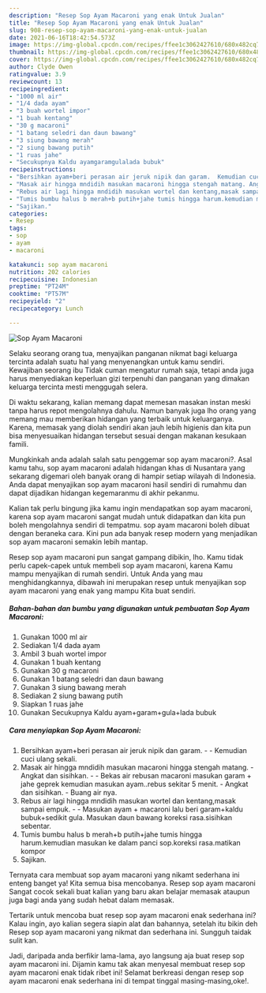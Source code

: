 ```yaml
---
description: "Resep Sop Ayam Macaroni yang enak Untuk Jualan"
title: "Resep Sop Ayam Macaroni yang enak Untuk Jualan"
slug: 908-resep-sop-ayam-macaroni-yang-enak-untuk-jualan
date: 2021-06-16T18:42:54.573Z
image: https://img-global.cpcdn.com/recipes/ffee1c3062427610/680x482cq70/sop-ayam-macaroni-foto-resep-utama.jpg
thumbnail: https://img-global.cpcdn.com/recipes/ffee1c3062427610/680x482cq70/sop-ayam-macaroni-foto-resep-utama.jpg
cover: https://img-global.cpcdn.com/recipes/ffee1c3062427610/680x482cq70/sop-ayam-macaroni-foto-resep-utama.jpg
author: Clyde Owen
ratingvalue: 3.9
reviewcount: 13
recipeingredient:
- "1000 ml air"
- "1/4 dada ayam"
- "3 buah wortel impor"
- "1 buah kentang"
- "30 g macaroni"
- "1 batang seledri dan daun bawang"
- "3 siung bawang merah"
- "2 siung bawang putih"
- "1 ruas jahe"
- "Secukupnya Kaldu ayamgaramgulalada bubuk"
recipeinstructions:
- "Bersihkan ayam+beri perasan air jeruk nipik dan garam.  Kemudian cuci ulang sekali."
- "Masak air hingga mndidih masukan macaroni hingga stengah matang. Angkat dan sisihkan.  Bekas air rebusan macaroni masukan garam + jahe geprek kemudian masukan ayam..rebus sekitar 5 menit. Angkat dan sisihkan. Buang air nya."
- "Rebus air lagi hingga mndidih masukan wortel dan kentang,masak sampai empuk.  Masukan ayam + macaroni lalu beri garam+kaldu bubuk+sedikit gula. Masukan daun bawang koreksi rasa.sisihkan sebentar."
- "Tumis bumbu halus b merah+b putih+jahe tumis hingga harum.kemudian masukan ke dalam panci sop.koreksi rasa.matikan kompor"
- "Sajikan."
categories:
- Resep
tags:
- sop
- ayam
- macaroni

katakunci: sop ayam macaroni 
nutrition: 202 calories
recipecuisine: Indonesian
preptime: "PT24M"
cooktime: "PT57M"
recipeyield: "2"
recipecategory: Lunch

---
```



![Sop Ayam Macaroni](https://img-global.cpcdn.com/recipes/ffee1c3062427610/680x482cq70/sop-ayam-macaroni-foto-resep-utama.jpg)

Selaku seorang orang tua, menyajikan panganan nikmat bagi keluarga tercinta adalah suatu hal yang menyenangkan untuk kamu sendiri. Kewajiban seorang ibu Tidak cuman mengatur rumah saja, tetapi anda juga harus menyediakan keperluan gizi terpenuhi dan panganan yang dimakan keluarga tercinta mesti menggugah selera.

Di waktu  sekarang, kalian memang dapat memesan masakan instan meski tanpa harus repot mengolahnya dahulu. Namun banyak juga lho orang yang memang mau memberikan hidangan yang terbaik untuk keluarganya. Karena, memasak yang diolah sendiri akan jauh lebih higienis dan kita pun bisa menyesuaikan hidangan tersebut sesuai dengan makanan kesukaan famili. 



Mungkinkah anda adalah salah satu penggemar sop ayam macaroni?. Asal kamu tahu, sop ayam macaroni adalah hidangan khas di Nusantara yang sekarang digemari oleh banyak orang di hampir setiap wilayah di Indonesia. Anda dapat menyajikan sop ayam macaroni hasil sendiri di rumahmu dan dapat dijadikan hidangan kegemaranmu di akhir pekanmu.

Kalian tak perlu bingung jika kamu ingin mendapatkan sop ayam macaroni, karena sop ayam macaroni sangat mudah untuk didapatkan dan kita pun boleh mengolahnya sendiri di tempatmu. sop ayam macaroni boleh dibuat dengan beraneka cara. Kini pun ada banyak resep modern yang menjadikan sop ayam macaroni semakin lebih mantap.

Resep sop ayam macaroni pun sangat gampang dibikin, lho. Kamu tidak perlu capek-capek untuk membeli sop ayam macaroni, karena Kamu mampu menyajikan di rumah sendiri. Untuk Anda yang mau menghidangkannya, dibawah ini merupakan resep untuk menyajikan sop ayam macaroni yang enak yang mampu Kita buat sendiri.

<!--inarticleads1-->

##### Bahan-bahan dan bumbu yang digunakan untuk pembuatan Sop Ayam Macaroni:

1. Gunakan 1000 ml air
1. Sediakan 1/4 dada ayam
1. Ambil 3 buah wortel impor
1. Gunakan 1 buah kentang
1. Gunakan 30 g macaroni
1. Gunakan 1 batang seledri dan daun bawang
1. Gunakan 3 siung bawang merah
1. Sediakan 2 siung bawang putih
1. Siapkan 1 ruas jahe
1. Gunakan Secukupnya Kaldu ayam+garam+gula+lada bubuk




<!--inarticleads2-->

##### Cara menyiapkan Sop Ayam Macaroni:

1. Bersihkan ayam+beri perasan air jeruk nipik dan garam. -  - Kemudian cuci ulang sekali.
1. Masak air hingga mndidih masukan macaroni hingga stengah matang. - Angkat dan sisihkan. -  - Bekas air rebusan macaroni masukan garam + jahe geprek kemudian masukan ayam..rebus sekitar 5 menit. - Angkat dan sisihkan. - Buang air nya.
1. Rebus air lagi hingga mndidih masukan wortel dan kentang,masak sampai empuk. -  - Masukan ayam + macaroni lalu beri garam+kaldu bubuk+sedikit gula. Masukan daun bawang koreksi rasa.sisihkan sebentar.
1. Tumis bumbu halus b merah+b putih+jahe tumis hingga harum.kemudian masukan ke dalam panci sop.koreksi rasa.matikan kompor
1. Sajikan.




Ternyata cara membuat sop ayam macaroni yang nikamt sederhana ini enteng banget ya! Kita semua bisa mencobanya. Resep sop ayam macaroni Sangat cocok sekali buat kalian yang baru akan belajar memasak ataupun juga bagi anda yang sudah hebat dalam memasak.

Tertarik untuk mencoba buat resep sop ayam macaroni enak sederhana ini? Kalau ingin, ayo kalian segera siapin alat dan bahannya, setelah itu bikin deh Resep sop ayam macaroni yang nikmat dan sederhana ini. Sungguh taidak sulit kan. 

Jadi, daripada anda berfikir lama-lama, ayo langsung aja buat resep sop ayam macaroni ini. Dijamin kamu tak akan menyesal membuat resep sop ayam macaroni enak tidak ribet ini! Selamat berkreasi dengan resep sop ayam macaroni enak sederhana ini di tempat tinggal masing-masing,oke!.


